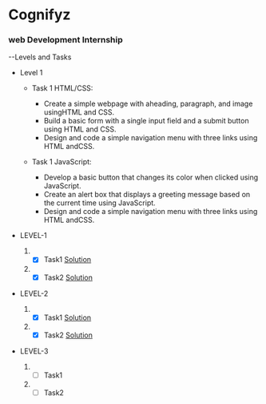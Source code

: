 # Cognifyz

### web Development Internship

--Levels and Tasks


- Level 1
  
  - Task 1 HTML/CSS:
      - Create a simple webpage with aheading, paragraph, and image usingHTML and CSS.
      - Build a basic form with a single input field and a submit button using HTML and CSS.
      - Design and code a simple navigation menu with three links using HTML andCSS.
        
  - Task 1 JavaScript:
      - Develop a basic button that changes its color when clicked using JavaScript.
      - Create an alert box that displays a greeting message based on the current time using JavaScript.
      - Design and code a simple navigation menu with three links using HTML andCSS.



- LEVEL-1
  
  1. - [x] Task1   [Solution]()
  2. - [x] Task2   [Solution]()
           
- LEVEL-2
  
  1. - [x] Task1   [Solution]()
  2. - [x] Task2   [Solution]()

- LEVEL-3
  
  1. - [ ] Task1
  2. - [ ] Task2
